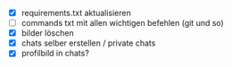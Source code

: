 - [X] requirements.txt aktualisieren
- [ ] commands txt mit allen wichtigen befehlen (git und so)
- [X] bilder löschen
- [X] chats selber erstellen / private chats
- [X] profilbild in chats?
